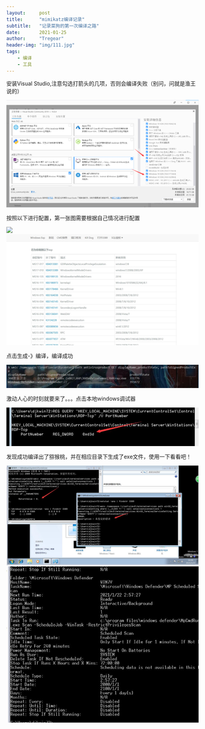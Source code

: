 ```yaml
---
layout:     post
title:      "mimikatz编译记录"
subtitle:   "记录菜狗的第一次编译之路"
date:       2021-01-25
author:     "Tregear"
header-img: "img/111.jpg"
tags:
    - 编译
    - 工具
---
```




安装Visual Studio,注意勾选打箭头的几项，否则会编译失败（别问，问就是渔王说的）

<img class="shadow" src="/img/20210125_1.jpg">

按照以下进行配置，第一张图需要根据自己情况进行配置

<img class="shadow" src="/img/20210121_2.jpg">

<img class="shadow" src="/img/20210121_3.jpg">

点击生成-》编译，编译成功

<img class="shadow" src="/img/20210121_4.jpg">

激动人心的时刻就要来了。。。点击本地windows调试器

<img class="shadow" src="/img/20210121_5.jpg">

发现成功编译出了猕猴桃，并在相应目录下生成了exe文件，使用一下看看吧！

<img class="shadow" src="/img/20210121_6.jpg">

<img class="shadow" src="/img/20210121_7.jpg">







